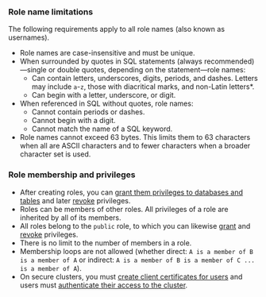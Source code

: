 ### Role name limitations

The following requirements apply to all role names (also known as usernames).

- Role names are case-insensitive and must be unique.
- When surrounded by quotes in SQL statements (always recommended)—single or double quotes, depending on the statement—role names:
    - Can contain letters, underscores, digits, periods, and dashes. Letters may include `a`-`z`, those with diacritical marks, and non-Latin letters*.
    - Can begin with a letter, underscore, or digit.
- When referenced in SQL without quotes, role names:
    - Cannot contain periods or dashes.
    - Cannot begin with a digit.
    - Cannot match the name of a SQL keyword.
- Role names cannot exceed 63 bytes. This limits them to 63 characters when all are ASCII characters and to fewer characters when a broader character set is used.

### Role membership and privileges

- After creating roles, you can [grant them privileges to databases and tables](grant.html) and later [revoke](revoke.html) privileges.
- Roles can be members of other roles. All privileges of a role are inherited by all of its members.
- All roles belong to the `public` role, to which you can likewise [grant](grant.html) and [revoke](revoke.html) privileges.
- There is no limit to the number of members in a role.
- Membership loops are not allowed (whether direct: `A is a member of B is a member of A` or indirect: `A is a member of B is a member of C ... is a member of A`).
- On secure clusters, you must [create client certificates for users](cockroach-cert.html#create-the-certificate-and-key-pair-for-a-client) and users must [authenticate their access to the cluster](authentication.html#client-authentication).